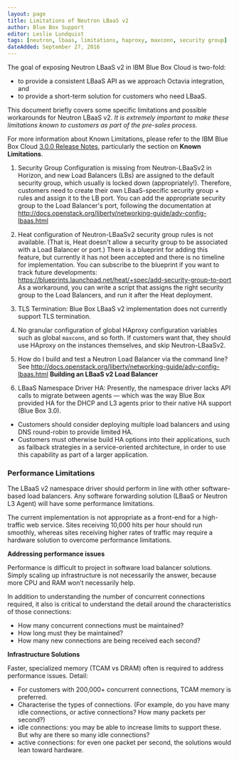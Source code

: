 ```yaml
---
layout: page
title: Limitations of Neutron LBaaS v2
author: Blue Box Support
editor: Leslie Lundquist
tags: [neutron, lbaas, limitations, haproxy, maxconn, security group]
dateAdded: September 27, 2016
---
```


The goal of exposing Neutron LBaaS v2 in IBM Blue Box Cloud is two-fold:

 * to provide a consistent LBaaS API as we approach Octavia integration, and
 * to provide a short-term solution for customers who need LBaaS.
    
This document briefly covers some specific limitations and possible workarounds for Neutron LBaaS v2. *It is extremely important to make these limitations known to customers as part of the pre-sales process.* 

For more information about Known Limitations, please refer to the IBM Blue Box Cloud [3.0.0 Release Notes](http://ibm-blue-box-help.github.io/help-documentation/gettingstarted/commontech/Customer_3.0.0_Release_Notes/), particularly the section on **Known Limitations**.

1) Security Group Configuration is missing from Neutron-LBaaSv2 in Horizon, and new Load Balancers (LBs) are assigned to the default security group, which usually is locked down (appropriately!). Therefore, customers need to create their own LBaaS-specific security group + rules and assign it to the LB port. You can add the appropriate security group to the Load Balancer's port, following the documentation at http://docs.openstack.org/liberty/networking-guide/adv-config-lbaas.html

2) Heat configuration of Neutron-LBaaSv2 security group rules is not available. (That is, Heat doesn't allow a security group to be associated with a Load Balancer or port.) There is a blueprint for adding this feature, but currently it has not been accepted and there is no timeline for implementation. You can subscribe to the blueprint if you want to track future developments: https://blueprints.launchpad.net/heat/+spec/add-security-group-to-port As a workaround, you can write a script that assigns the right security group to the Load Balancers, and run it after the Heat deployment.

3) TLS Termination: Blue Box LBaaS v2 implementation does not currently support TLS termination.

4) No granular configuration of global HAproxy configuration variables such as global `maxconn`, and so forth. If customers want that, they should use HAproxy on the instances themselves, and skip Neutron-LBaaSv2.

5) How do I build and test a Neutron Load Balancer via the command line? See http://docs.openstack.org/liberty/networking-guide/adv-config-lbaas.html **Building an LBaaS v2 Load Balancer**

6) LBaaS Namespace Driver HA: Presently, the namespace driver lacks API calls to migrate between agents — which was the way Blue Box provided HA for the DHCP and L3 agents prior to their native HA support (Blue Box 3.0).

 * Customers should consider deploying multiple load balancers and using DNS round-robin to provide limited HA.
 * Customers must otherwise build HA options into their applications, such as failback strategies in a service-oriented architecture, in order to use this capability as part of a larger application.

### Performance Limitations
The LBaaS v2 namespace driver should perform in line with other software-based load balancers. Any software forwarding solution (LBaaS or Neutron L3 Agent) will have some performance limitations.
 
The current implementation is not appropriate as a front-end for a high-traffic web service. Sites receiving 10,000 hits per hour should run smoothly, whereas sites receiving higher rates of traffic may require a hardware solution to overcome performance limitations.
 
**Addressing performance issues**

Performance is difficult to project in software load balancer solutions. Simply scaling up infrastructure is not necessarily the answer, because more CPU and RAM won’t necessarily help.
 
In addition to understanding the number of concurrent connections required, it also is critical to understand the detail around the characteristics of those connections:

 * How many concurrent connections must be maintained?
 * How long must they be maintained?
 * How many new connections are being received each second?

**Infrastructure Solutions**

Faster, specialized memory (TCAM vs DRAM) often is required to address performance issues. Detail:

 * For customers with 200,000+ concurrent connections, TCAM memory is preferred.
 * Characterise the types of connections. (For example, do you have many idle connections, or active connections? How many packets per second?)
  * idle connections: you may be able to increase limits to support these. But why are there so many idle connections?
  * active connections: for even one packet per second, the solutions would lean toward hardware.

